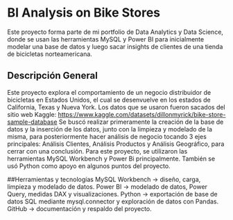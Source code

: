 # BI Analysis on Bike Stores
Este proyecto forma parte de mi portfolio de Data Analytics y Data Science, donde se usan las herramientas MySQL y Power BI para inicialmente modelar una base de datos y luego sacar insights de clientes de una tienda de bicicletas norteamericana.

## Descripción General
Este proyecto explora el comportamiento de un negocio distribuidor de bicicletas en Estados Unidos, el cual se desenvuelve en los estados de California, Texas y Nueva York.
Los datos que se usaron fueron sacados del sitio web Kaggle: https://www.kaggle.com/datasets/dillonmyrick/bike-store-sample-database
Se buscó realizar primeramente la creación de la base de datos y la inserción de los datos, junto con la limpieza y modelado de la misma, para posteriormente hacer análisis de negocio tocando 3 ejes principales: Análisis Clientes, Análisis Productos y Análisis Geográfico, para cerrar con una conclusión.
Para este proyecto, se utilizaron las herramientas MySQL Workbench y Power Bi principalmente. También se usó Python como apoyo en algunos puntos del proyecto.

##Herramientas y tecnologías
MySQL Workbench -> diseño, carga, limpieza y modelado de datos.
Power BI -> modelado de datos, Power Query, medidas DAX y visualizaciones.
Python -> exportación de base de datos SQL mediante mysql.connector y exploración de datos con Pandas.
GitHub -> documentación y respaldo del proyecto.

